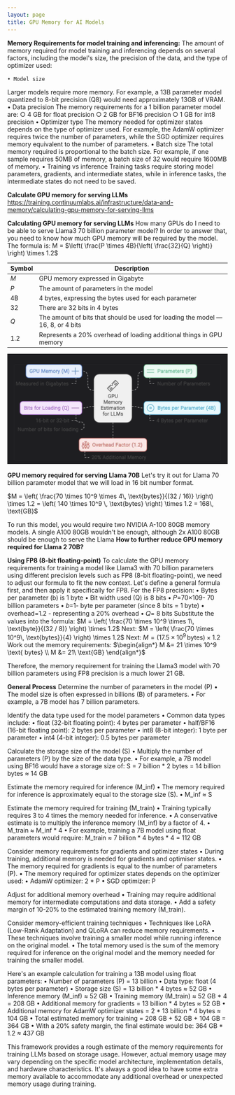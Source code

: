 ```yaml
---
layout: page
title: GPU Memory for AI Models
---
```


**Memory Requirements for model training and inferencing:**
The amount of memory required for model training and inferencing depends on several factors, including the model's size, the precision of the data, and the type of optimizer used: 
 
    • Model size
Larger models require more memory. For example, a 13B parameter model quantized to 8-bit precision (Q8) would need approximately 13GB of VRAM. 
    • Data precision
The memory requirements for a 1 billion parameter model are: 
        ○ 4 GB for float precision 
        ○ 2 GB for BF16 precision 
        ○ 1 GB for int8 precision 
    • Optimizer type
The memory needed for optimizer states depends on the type of optimizer used. For example, the AdamW optimizer requires twice the number of parameters, while the SGD optimizer requires memory equivalent to the number of parameters. 
    • Batch size
The total memory required is proportional to the batch size. For example, if one sample requires 50MB of memory, a batch size of 32 would require 1600MB of memory. 
    • Training vs inference
Training tasks require storing model parameters, gradients, and intermediate states, while in inference tasks, the intermediate states do not need to be saved. 
 
**Calculate GPU memory for serving LLMs**
https://training.continuumlabs.ai/infrastructure/data-and-memory/calculating-gpu-memory-for-serving-llms

**Calculating GPU memory for serving LLMs**
How many GPUs do I need to be able to serve Llama3 70 billion parameter model? 
In order to answer that, you need to know how much GPU memory will be required by the model. The formula is:
M = $\left( \frac{P \times 4B}{\left( \frac{32}{Q} \right)} \right) \times 1.2$

| Symbol | Description                                                                 |
|--------|-----------------------------------------------------------------------------|
| *M*    | GPU memory expressed in Gigabyte                                            |
| *P*    | The amount of parameters in the model                                       |
| 4B     | 4 bytes, expressing the bytes used for each parameter                       |
| 32     | There are 32 bits in 4 bytes                                                |
| *Q*    | The amount of bits that should be used for loading the model — 16, 8, or 4 bits |
| 1.2    | Represents a 20% overhead of loading additional things in GPU memory        |

![pic 1](/images/GPU-Memory-for-AI-Model-pic1.png "pic 1")

**GPU memory required for serving Llama 70B**
Let's try it out for Llama 70 billion parameter model that we will load in 16 bit number format. 

$M = \left( \frac{70 \times 10^9 \times 4\, \text{bytes}}{(32 / 16)} \right) \times 1.2 
= \left( 140 \times 10^9 \, \text{bytes} \right) \times 1.2 = 168\, \text{GB}$

To run this model, you would require two NVIDIA A-100 80GB memory models.
A single A100 80GB wouldn't be enough, although 2x A100 80GB should be enough to serve the Llama **How to further reduce GPU memory required for Llama 2 70B?**

**Using FP8 (8-bit floating-point)**
To calculate the GPU memory requirements for training a model like Llama3 with 70 billion parameters using different precision levels such as FP8 (8-bit floating-point), we need to adjust our formula to fit the new context. 
Let's define a general formula first, and then apply it specifically for FP8.
For the FP8 precision:
    • Bytes per parameter (b) is 1 byte
    • Bit width used (Q) is 8 bits
    • 𝑃=70×109- 70 billion parameters
    • 𝑏=1- byte per parameter (since 8 bits = 1 byte)
    • overhead=1.2 - representing a 20% overhead
    • 𝑄= 8 bits
Substitute the values into the formula:
$M = \left( \frac{70 \times 10^9 \times 1\, \text{byte}}{(32 / 8)} \right) \times 1.2$
Next:
$M = \left( \frac{70 \times 10^9\, \text{bytes}}{4} \right) \times 1.2$
Next:
$M = (17.5 \times 10^9 \, \text{bytes}) \times 1.2$
Work out the memory requirements:
$\begin{align*}
M &= 21 \times 10^9 \text{ bytes} \\
M &= 21\ \text{GB}
\end{align*}$

Therefore, the memory requirement for training the Llama3 model with 70 billion parameters using FP8 precision is a much lower 21 GB.

**General Process**
Determine the number of parameters in the model (P)
    • The model size is often expressed in billions (B) of parameters.
    • For example, a 7B model has 7 billion parameters.

Identify the data type used for the model parameters
    • Common data types include:
    • float (32-bit floating point): 4 bytes per parameter
    • half/BF16 (16-bit floating point): 2 bytes per parameter
    • int8 (8-bit integer): 1 byte per parameter
    • int4 (4-bit integer): 0.5 bytes per parameter

Calculate the storage size of the model (S)
    • Multiply the number of parameters (P) by the size of the data type.
    • For example, a 7B model using BF16 would have a storage size of: S = 7 billion * 2 bytes = 14 billion bytes ≈ 14 GB

Estimate the memory required for inference (M_inf)
    • The memory required for inference is approximately equal to the storage size (S).
    • M_inf ≈ S

Estimate the memory required for training (M_train)
    • Training typically requires 3 to 4 times the memory needed for inference.
    • A conservative estimate is to multiply the inference memory (M_inf) by a factor of 4.
    • M_train ≈ M_inf * 4
    • For example, training a 7B model using float parameters would require: M_train ≈ 7 billion * 4 bytes * 4 = 112 GB

Consider memory requirements for gradients and optimizer states
    • During training, additional memory is needed for gradients and optimiser states.
    • The memory required for gradients is equal to the number of parameters (P).
    • The memory required for optimizer states depends on the optimizer used:
    • AdamW optimizer: 2 * P
    • SGD optimizer: P

Adjust for additional memory overhead
    • Training may require additional memory for intermediate computations and data storage.
    • Add a safety margin of 10-20% to the estimated training memory (M_train).

Consider memory-efficient training techniques
    • Techniques like LoRA (Low-Rank Adaptation) and QLoRA can reduce memory requirements.
    • These techniques involve training a smaller model while running inference on the original model.
    • The total memory used is the sum of the memory required for inference on the original model and the memory needed for training the smaller model.

Here's an example calculation for training a 13B model using float parameters:
    • Number of parameters (P) = 13 billion
    • Data type: float (4 bytes per parameter)
    • Storage size (S) = 13 billion * 4 bytes ≈ 52 GB
    • Inference memory (M_inf) ≈ 52 GB
    • Training memory (M_train) ≈ 52 GB * 4 = 208 GB
    • Additional memory for gradients = 13 billion * 4 bytes ≈ 52 GB
    • Additional memory for AdamW optimizer states = 2 * 13 billion * 4 bytes ≈ 104 GB
    • Total estimated memory for training = 208 GB + 52 GB + 104 GB = 364 GB
    • With a 20% safety margin, the final estimate would be: 364 GB * 1.2 ≈ 437 GB

This framework provides a rough estimate of the memory requirements for training LLMs based on storage usage. However, actual memory usage may vary depending on the specific model architecture, implementation details, and hardware characteristics. It's always a good idea to have some extra memory available to accommodate any additional overhead or unexpected memory usage during training.



